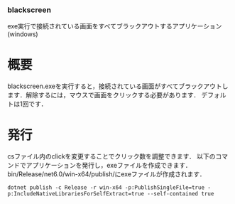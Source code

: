 ﻿### blackscreen
exe実行で接続されている画面をすべてブラックアウトするアプリケーション(windows)

# 概要
blackscreen.exeを実行すると，接続されている画面がすべてブラックアウトします．解除するには，マウスで画面をクリックする必要があります．
デフォルトは1回です．

# 発行
csファイル内のclickを変更することでクリック数を調整できます．
以下のコマンドでアプリケーションを発行し，exeファイルを作成できます．
bin/Release/net6.0/win-x64/publish/にexeファイルが作成されます．

```
dotnet publish -c Release -r win-x64 -p:PublishSingleFile=true -p:IncludeNativeLibrariesForSelfExtract=true --self-contained true
```